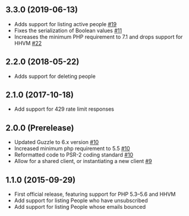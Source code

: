 ## 3.3.0 (2019-06-13)

- Adds support for listing active people [#19](https://github.com/delighted/delighted-php/pull/19)
- Fixes the serialization of Boolean values [#11](https://github.com/delighted/delighted-php/pull/11)
- Increases the minimum PHP requirement to 7.1 and drops support for HHVM [#22](https://github.com/delighted/delighted-php/pull/22)

## 2.2.0 (2018-05-22)

- Adds support for deleting people

## 2.1.0 (2017-10-18)

- Add support for 429 rate limit responses

## 2.0.0 (Prerelease)

- Updated Guzzle to 6.x version [#10](https://github.com/delighted/delighted-php/pull/10)
- Increased minimum php requirement to 5.5 [#10](https://github.com/delighted/delighted-php/pull/10)
- Reformatted code to PSR-2 coding standard [#10](https://github.com/delighted/delighted-php/pull/10)
- Allow for a shared client, or instantiating a new client [#9](https://github.com/delighted/delighted-php/pull/9)

## 1.1.0 (2015-09-29)

- First official release, featuring support for PHP 5.3–5.6 and HHVM
- Add support for listing People who have unsubscribed
- Add support for listing People whose emails bounced
